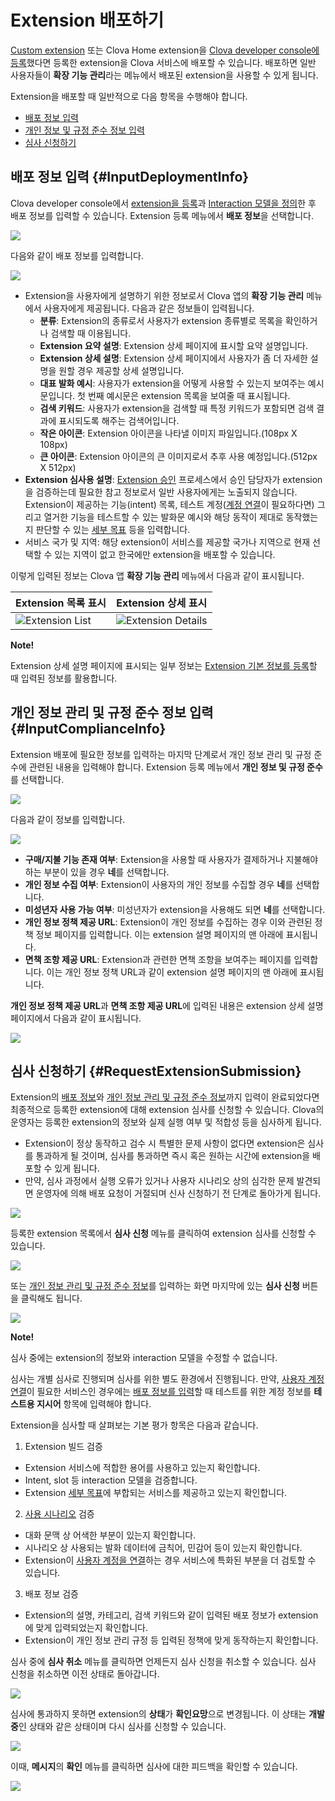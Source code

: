 # Extension 배포하기
[Custom extension](/CEK/Guides/Build_Custom_Extension.md) 또는 Clova Home extension을 [Clova developer console에 등록](/DevConsole/Guides/CEK/Register_Extension.md)했다면 등록한 extension을 Clova 서비스에 배포할 수 있습니다. 배포하면 일반 사용자들이 **확장 기능 관리**라는 메뉴에서 배포된 extension을 사용할 수 있게 됩니다.

Extension을 배포할 때 일반적으로 다음 항목을 수행해야 합니다.

* [배포 정보 입력](#InputDeploymentInfo)
* [개인 정보 및 규정 준수 정보 입력](#InputComplianceInfo)
* [심사 신청하기](#RequestExtensionSubmission)

## 배포 정보 입력 {#InputDeploymentInfo}

Clova developer console에서 [extension을 등록](/DevConsole/Guides/CEK/Register_Extension.md)과 [Interaction 모델을 정의](/DevConsole/Guides/CEK/Define_Interaction_Model.md)한 후 배포 정보를 입력할 수 있습니다. Extension 등록 메뉴에서 **배포 정보**을 선택합니다.

![](/DevConsole/Resources/Images/DevConsole-Deployment_Info_Menu.png)

다음와 같이 배포 정보를 입력합니다.

![](/DevConsole/Resources/Images/DevConsole-Input_Deployment_Info.png)

* Extension을 사용자에게 설명하기 위한 정보로서 Clova 앱의 **확장 기능 관리** 메뉴에서 사용자에게 제공됩니다. 다음과 같은 정보들이 입력됩니다.
  - **분류**: Extension의 종류로서 사용자가 extension 종류별로 목록을 확인하거나 검색할 때 이용됩니다.
  - **Extension 요약 설명**: Extension 상세 페이지에 표시할 요약 설명입니다.
  - **Extension 상세 설명**: Extension 상세 페이지에서 사용자가 좀 더 자세한 설명을 원할 경우 제공할 상세 설명입니다.
  - **대표 발화 예시**: 사용자가 extension을 어떻게 사용할 수 있는지 보여주는 예시문입니다. 첫 번째 예시문은 extension 목록을 보여줄 때 표시됩니다.
  - **검색 키워드**: 사용자가 extension을 검색할 때 특정 키워드가 포함되면 검색 결과에 표시되도록 해주는 검색어입니다.
  - **작은 아이콘**: Extension 아이콘을 나타낼 이미지 파일입니다.(108px X 108px)
  - **큰 아이콘**: Extension 아이콘의 큰 이미지로서 추후 사용 예정입니다.(512px X 512px)
* **Extension 심사용 설명**: [Extension 승인](#RequestExtensionSubmission) 프로세스에서 승인 담당자가 extension을 검증하는데 필요한 참고 정보로서 일반 사용자에게는 노출되지 않습니다. Extension이 제공하는 기능(intent) 목록, 테스트 계정([계정 연결](/CEK/Guides/LinkUserAccount.md)이 필요하다면) 그리고 열거한 기능을 테스트할 수 있는 발화문 예시와 해당 동작이 제대로 동작했는지 판단할 수 있는 [세부 목표](/Design/DesignGuidelineForExtension.md#SettingGoal) 등을 입력합니다.
* 서비스 국가 및 지역: 해당 extension이 서비스를 제공할 국가나 지역으로 현재 선택할 수 있는 지역이 없고 한국에만 extension을 배포할 수 있습니다.

이렇게 입력된 정보는 Clova 앱 **확장 기능 관리** 메뉴에서 다음과 같이 표시됩니다.

| Extension 목록 표시 | Extension 상세 표시 |
|-------------------|-------------------|
| ![Extension List](/DevConsole/Resources/Images/DevConsole-Store_UI_Example_Extension_List.png) | ![Extension Details](/DevConsole/Resources/Images/DevConsole-Store_UI_Example-Extension_Details.png) |

<div class="note">
  <p><strong>Note!</strong></p>
  <p>Extension 상세 설명 페이지에 표시되는 일부 정보는 <a href="/DevConsole/Guides/CEK/Register_Extension.html#InputExtensionInfo">Extension 기본 정보를 등록</a>할 때 입력된 정보를 활용합니다.</p>
</div>

## 개인 정보 관리 및 규정 준수 정보 입력 {#InputComplianceInfo}

Extension 배포에 필요한 정보를 입력하는 마지막 단계로서 개인 정보 관리 및 규정 준수에 관련된 내용을 입력해야 합니다. Extension 등록 메뉴에서 **개인 정보 및 규정 준수**를 선택합니다.

![](/DevConsole/Resources/Images/DevConsole-Policy_Menu.png)

다음과 같이 정보를 입력합니다.

![](/DevConsole/Resources/Images/DevConsole-Input_Policy.png)

* **구매/지불 기능 존재 여부**: Extension을 사용할 때 사용자가 결제하거나 지불해야 하는 부분이 있을 경우 **네**를 선택합니다.
* **개인 정보 수집 여부**: Extension이 사용자의 개인 정보를 수집할 경우 **네**를 선택합니다.
* **미성년자 사용 가능 여부**: 미성년자가 extension을 사용해도 되면 **네**를 선택합니다.
* **개인 정보 정책 제공 URL**: Extension이 개인 정보를 수집하는 경우 이와 관련된 정책 정보 페이지를 입력합니다. 이는 extension 설명 페이지의 맨 아래에 표시됩니다.
* **면책 조항 제공 URL**: Extension과 관련한 면책 조항을 보여주는 페이지를 입력합니다. 이는 개인 정보 정책 URL과 같이 extension 설명 페이지의 맨 아래에 표시됩니다.

**개인 정보 정책 제공 URL**과 **면책 조항 제공 URL**에 입력된 내용은 extension 상세 설명 페이지에서 다음과 같이 표시됩니다.

![](/DevConsole/Resources/Images/DevConsole-Store_UI_Example-Extension_Policy.png)

## 심사 신청하기 {#RequestExtensionSubmission}

Extension의 [배포 정보](#InputDeploymentInfo)와 [개인 정보 관리 및 규정 준수 정보](#InputComplianceInfo)까지 입력이 완료되었다면 최종적으로 등록한 extension에 대해 extension 심사를 신청할 수 있습니다. Clova의 운영자는 등록한 extension의 정보와 실제 실행 여부 및 적합성 등을 심사하게 됩니다.

* Extension이 정상 동작하고 검수 시 특별한 문제 사항이 없다면 extension은 심사를 통과하게 될 것이며, 심사를 통과하면 즉시 혹은 원하는 시간에 extension을 배포할 수 있게 됩니다.
* 만약, 심사 과정에서 실행 오류가 있거나 사용자 시나리오 상의 심각한 문제 발견되면 운영자에 의해 배포 요청이 거절되며 신사 신청하기 전 단계로 돌아가게 됩니다.

![](/DevConsole/Resources/Images/DevConsole-Extension_Submission_Process.png)

등록한 extension 목록에서 **심사 신청** 메뉴를 클릭하여 extension 심사를 신청할 수 있습니다.

![](/DevConsole/Resources/Images/DevConsole-Submit_Extension_1.png)

또는 [개인 정보 관리 및 규정 준수 정보](#InputComplianceInfo)를 입력하는 화면 마지막에 있는 **심사 신청** 버튼을 클릭해도 됩니다.

![](/DevConsole/Resources/Images/DevConsole-Submit_Extension_2.png)

<div class="note">
  <p><strong>Note!</strong></p>
  <p>심사 중에는 extension의 정보와 interaction 모델을 수정할 수 없습니다.</p>
</div>

심사는 개별 심사로 진행되며 심사를 위한 별도 환경에서 진행됩니다. 만약, [사용자 계정 연결](/CEK/Guides/LinkUserAccount.md)이 필요한 서비스인 경우에는 [배포 정보를 입력](#InputDeploymentInfo)할 때 테스트를 위한 계정 정보를 **테스트용 지시어** 항목에 입력해야 합니다.

Extension을 심사할 때 살펴보는 기본 평가 항목은 다음과 같습니다.

1. Extension 빌드 검증
  * Extension 서비스에 적합한 용어를 사용하고 있는지 확인합니다.
  * Intent, slot 등 interaction 모델을 검증합니다.
  * Extension [세부 목표](/Design/DesignGuidelineForExtension.md#SettingGoal)에 부합되는 서비스를 제공하고 있는지 확인합니다.
2. [사용 시나리오](/Design/DesignGuidelineForExtension.md#MakeUseCaseScenarioScript) 검증
  * 대화 문맥 상 어색한 부분이 있는지 확인합니다.
  * 시나리오 상 사용되는 발화 데이터에 금칙어, 민감어 등이 있는지 확인합니다.
  * Extension이 [사용자 계정을 연결](/CEK/Guides/LinkUserAccount.md)하는 경우 서비스에 특화된 부분을 더 검토할 수 있습니다.
3. 배포 정보 검증
  * Extension의 설명, 카테고리, 검색 키워드와 같이 입력된 배포 정보가 extension에 맞게 입력되었는지 확인합니다.
  * Extension이 개인 정보 관리 규정 등 입력된 정책에 맞게 동작하는지 확인합니다.

심사 중에 **심사 취소** 메뉴를 클릭하면 언제든지 심사 신청을 취소할 수 있습니다. 심사 신청을 취소하면 이전 상태로 돌아갑니다.

![](/DevConsole/Resources/Images/DevConsole-Cancel_Submission.png)

심사에 통과하지 못하면 extension의 **상태**가 **확인요망**으로 변경됩니다. 이 상태는 **개발 중**인 상태와 같은 상태이며 다시 심사를 신청할 수 있습니다.

![](/DevConsole/Resources/Images/DevConsole-Extension_Submission_Rejected.png)

이때, **메시지**의 **확인** 메뉴를 클릭하면 심사에 대한 피드백을 확인할 수 있습니다.

![](/DevConsole/Resources/Images/DevConsole-Show_Submission_Feedback.png)
